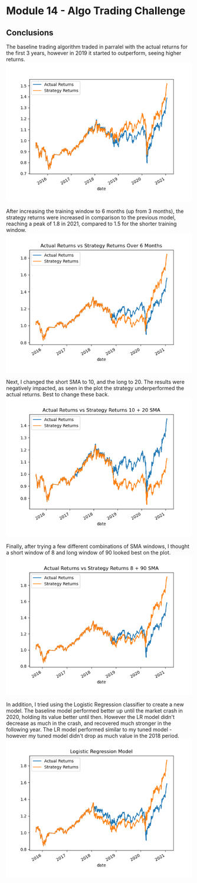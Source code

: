 # Module 14 - Algo Trading Challenge
## Conclusions

The baseline trading algorithm traded in parralel with the actual returns for the first 3 years, however in 2019 it started to outperform, seeing higher returns.
![Baseline Strategy](Resources/comparison_plot.png)

After increasing the training window to 6 months (up from 3 months), the strategy returns were increased in comparison to the previous model, reaching a peak of 1.8 in 2021, compared to 1.5 for the shorter training window. 
![Longer Training Period](Resources/comparison_plot_6mths.png)


Next, I changed the short SMA to 10, and the long to 20. The results were negatively impacted, as seen in the plot the strategy underperformed the actual returns. Best to change these back.
![Adjusted SMA](Resources/comparison_plot_smas.png)

Finally, after trying a few different combinations of SMA windows, I thought a short window of 8 and long window of 90 looked best on the plot.
![Final](Resources/comparison_plot_final.png)

In addition, I tried using the Logistic Regression classifier to create a new model. The baseline model performed better up until the market crash in 2020, holding its value better until then. However the LR model didn't decrease as much in the crash, and recovered much stronger in the following year.
The LR model performed similar to my tuned model - however my tuned model didn't drop as much value in the 2018 period.
![LR Model](Resources/lr_comparison_plot.png)